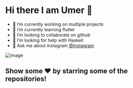 # Hi there I am Umer 👋

- 🔭 I’m currently working on multiple projects
- 🌱 I’m currently learning flutter
- 👯 I’m looking to collaborate on github
- 🤔 I’m looking for help with Haskell
- 💬 Ask me about instagram [@Instagram](https://www.instagram.com/im_umerg/)

![image](https://user-images.githubusercontent.com/84404257/128182397-aaeb721b-4cd2-4266-a8c5-cac2433a06aa.png)


##          Show some ❤️ by starring some of the repositories!
